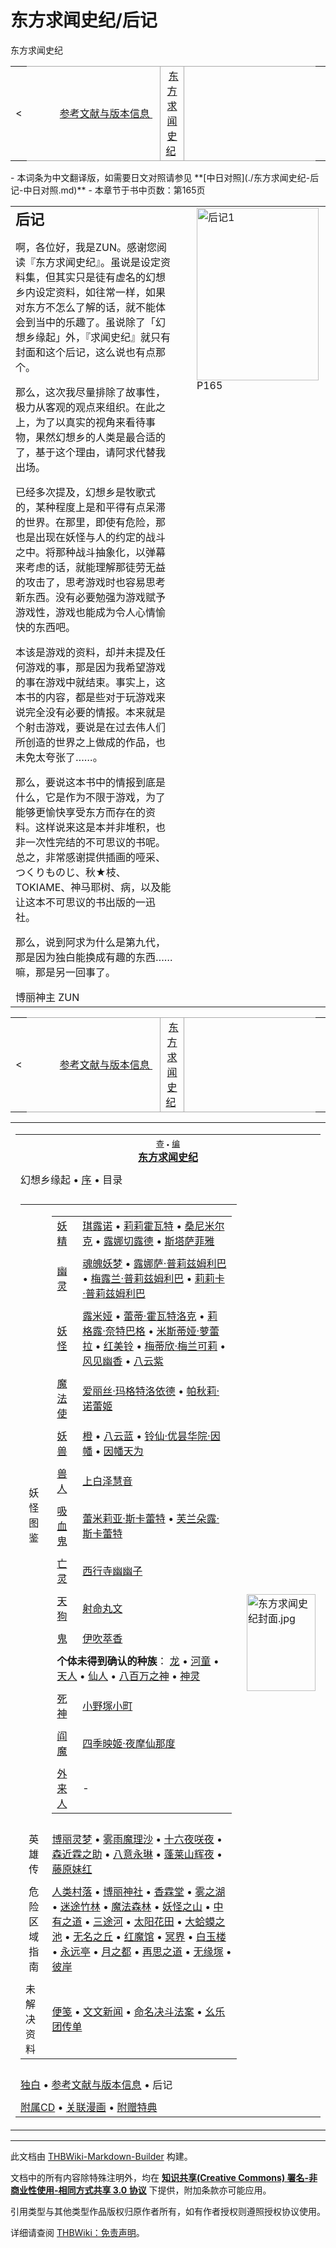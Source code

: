 # 东方求闻史纪/后记

<!-- source html: G:\repos\THBWiki-Markdown-Builder\THBWikiMarkdown\Temp\main\e\e8\ns0%3A%E4%B8%9C%E6%96%B9%E6%B1%82%E9%97%BB%E5%8F%B2%E7%BA%AA%2F%E5%90%8E%E8%AE%B0.html -->

东方求闻史纪

<center>

<table>
<tbody><tr>
<td>&lt;
</td>
<td style="border-top: 1px solid #aaaaaa; border-bottom: 1px solid #aaaaaa; width: 50%; text-align: right"><a href="./东方求闻史纪-参考文献与版本信息.md" title="东方求闻史纪/参考文献与版本信息">参考文献与版本信息 </a>&#160;
</td>
<td style="text-align: center; border-left: 1px solid #aaaaaa; border-right: 1px solid #aaaaaa; border-top: 1px solid #aaaaaa; border-bottom: 1px solid #aaaaaa;">&#160;<a href="./东方求闻史纪.md" title="东方求闻史纪">东方求闻史纪</a>&#160;
</td>
<td style="border-top: 1px solid #aaaaaa; border-bottom: 1px solid #aaaaaa; width: 50%; text-align: left">
</td>
<td>
</td></tr></tbody></table>

  
</center>
- 本词条为中文翻译版，如需要日文对照请参见 **[中日对照](./东方求闻史纪-后记-中日对照.md)** 
- 本章节于书中页数：第165页

  
  

  


<table><tbody><tr align="left" valign="top"><td style="min-width:200px;"><b><big><big>后记</big></big></b>
<p>啊，各位好，我是ZUN。感谢您阅读『东方求闻史纪』。虽说是设定资料集，但其实只是徒有虚名的幻想乡内设定资料，如往常一样，如果对东方不怎么了解的话，就不能体会到当中的乐趣了。虽说除了「幻想乡缘起」外，『求闻史纪』就只有封面和这个后记，这么说也有点那个。
</p><p>那么，这次我尽量排除了故事性，极力从客观的观点来组织。在此之上，为了以真实的视角来看待事物，果然幻想乡的人类是最合适的了，基于这个理由，请阿求代替我出场。
</p><p>已经多次提及，幻想乡是牧歌式的，某种程度上是和平得有点呆滞的世界。在那里，即使有危险，那也是出现在妖怪与人的约定的战斗之中。将那种战斗抽象化，以弹幕来考虑的话，就能理解那徒劳无益的攻击了，思考游戏时也容易思考新东西。没有必要勉强为游戏赋予游戏性，游戏也能成为令人心情愉快的东西吧。
</p><p>本该是游戏的资料，却并未提及任何游戏的事，那是因为我希望游戏的事在游戏中就结束。事实上，这本书的内容，都是些对于玩游戏来说完全没有必要的情报。本来就是个射击游戏，要说是在过去伟人们所创造的世界之上做成的作品，也未免太夸张了……。
</p><p>那么，要说这本书中的情报到底是什么，它是作为不限于游戏，为了能够更愉快享受东方而存在的资料。这样说来这是本并非堆积，也非一次性完结的不可思议的书呢。总之，非常感谢提供插画的哑采、つくりものじ、秋★枝、TOKIAME、神马耶树、病，以及能让这本不可思议的书出版的一迅社。
</p><p>那么，说到阿求为什么是第九代，那是因为独白能换成有趣的东西……嘛，那是另一回事了。
</p>
博丽神主 ZUN</td><td width="200px"><div class="thumb infobox noclear" style="width:200px; margin:0 3px 0 1em;">
<div class="thumbinner" style="float:right">
<div class="thumbimage" style="margin: 0; padding: 0;"><a href="./文件-东方求闻史纪（后记1）.jpg.md" class="image" title="后记1"><img alt="后记1" src="https://upload.thwiki.cc/thumb/d/de/%E4%B8%9C%E6%96%B9%E6%B1%82%E9%97%BB%E5%8F%B2%E7%BA%AA%EF%BC%88%E5%90%8E%E8%AE%B01%EF%BC%89.jpg/195px-%E4%B8%9C%E6%96%B9%E6%B1%82%E9%97%BB%E5%8F%B2%E7%BA%AA%EF%BC%88%E5%90%8E%E8%AE%B01%EF%BC%89.jpg" decoding="async" loading="lazy" width="195" height="276" srcset="https://upload.thwiki.cc/thumb/d/de/%E4%B8%9C%E6%96%B9%E6%B1%82%E9%97%BB%E5%8F%B2%E7%BA%AA%EF%BC%88%E5%90%8E%E8%AE%B01%EF%BC%89.jpg/293px-%E4%B8%9C%E6%96%B9%E6%B1%82%E9%97%BB%E5%8F%B2%E7%BA%AA%EF%BC%88%E5%90%8E%E8%AE%B01%EF%BC%89.jpg 1.5x, https://upload.thwiki.cc/thumb/d/de/%E4%B8%9C%E6%96%B9%E6%B1%82%E9%97%BB%E5%8F%B2%E7%BA%AA%EF%BC%88%E5%90%8E%E8%AE%B01%EF%BC%89.jpg/390px-%E4%B8%9C%E6%96%B9%E6%B1%82%E9%97%BB%E5%8F%B2%E7%BA%AA%EF%BC%88%E5%90%8E%E8%AE%B01%EF%BC%89.jpg 2x" data-file-width="1149" data-file-height="1625"></a></div><div class="thumbcaption" style="margin: 0 0 2px; padding: 0; line-height: 1.1em;">P165</div>
</div>
</div></td></tr></tbody></table>


<center>

<table>
<tbody><tr>
<td>&lt;
</td>
<td style="border-top: 1px solid #aaaaaa; border-bottom: 1px solid #aaaaaa; width: 50%; text-align: right"><a href="./东方求闻史纪-参考文献与版本信息.md" title="东方求闻史纪/参考文献与版本信息">参考文献与版本信息 </a>&#160;
</td>
<td style="text-align: center; border-left: 1px solid #aaaaaa; border-right: 1px solid #aaaaaa; border-top: 1px solid #aaaaaa; border-bottom: 1px solid #aaaaaa;">&#160;<a href="./东方求闻史纪.md" title="东方求闻史纪">东方求闻史纪</a>&#160;
</td>
<td style="border-top: 1px solid #aaaaaa; border-bottom: 1px solid #aaaaaa; width: 50%; text-align: left">
</td>
<td>
</td></tr></tbody></table>

  
</center>
  
  

<table><tbody><tr><td><table cellspacing="0" class="nowraplinks mw-collapsible mw-collapsed" style="width:100%;;;"><tbody><tr><th style=";" colspan="3" class="navbox-title"><div class="navbar"><div class="noprint plainlinksneverexpand" style="background-color:transparent; padding:0; font-weight:normal; font-size:80%; white-space:nowrap;"><a href="./模板-东方求闻史纪导航.md" title="模板:东方求闻史纪导航"><span style=";;border:none;" title="查看这个模板">查</span></a>&#160;<span style="font-size:80%;">•</span>&#160;<a href="/index.php?title=%E6%A8%A1%E6%9D%BF:%E4%B8%9C%E6%96%B9%E6%B1%82%E9%97%BB%E5%8F%B2%E7%BA%AA%E5%AF%BC%E8%88%AA&amp;action=edit"><span style=";;border:none;" title="您可以编辑这个模板。请在储存变更之前先预览">编</span></a></div></div><span><a href="./东方求闻史纪.md" title="东方求闻史纪">东方求闻史纪</a></span></th></tr><tr><td></td></tr><tr><td class="navbox-abovebelow" style=";" colspan="3">幻想乡缘起 &#8226; <a href="./东方求闻史纪-序.md" title="东方求闻史纪/序">序</a> &#8226; 目录</td></tr><tr><td></td></tr><tr><td colspan="2" style=";;" class="navbox-list navbox-odd"><div></div><table cellspacing="0" class="nowraplinks navbox-subgroup" style="width:100%;;;;"><tbody><tr><td class="navbox-group" style=";;"><div><center>妖怪图鉴</center></div></td><td style=";;" class="navbox-list navbox-odd"><div></div><table cellspacing="0" class="nowraplinks navbox-subgroup" style="width:100%;;;;"><tbody><tr><td class="navbox-group" style=";;"><div><a href="./东方求闻史纪-妖精.md" title="东方求闻史纪/妖精">妖精</a></div></td><td style=";;" class="navbox-list navbox-odd"><div><a href="./东方求闻史纪-琪露诺.md" title="东方求闻史纪/琪露诺">琪露诺</a> &#8226; <a href="./东方求闻史纪-莉莉霍瓦特.md" title="东方求闻史纪/莉莉霍瓦特">莉莉霍瓦特</a> &#8226; <a href="./东方求闻史纪-桑尼米尔克.md" title="东方求闻史纪/桑尼米尔克">桑尼米尔克</a> &#8226; <a href="./东方求闻史纪-露娜切露德.md" title="东方求闻史纪/露娜切露德">露娜切露德</a> &#8226; <a href="./东方求闻史纪-斯塔萨菲雅.md" title="东方求闻史纪/斯塔萨菲雅">斯塔萨菲雅</a></div></td></tr><tr><td></td></tr><tr><td class="navbox-group" style=";;"><div><a href="./东方求闻史纪-幽灵.md" title="东方求闻史纪/幽灵">幽灵</a></div></td><td style=";;" class="navbox-list navbox-even"><div><a href="./东方求闻史纪-魂魄妖梦.md" title="东方求闻史纪/魂魄妖梦">魂魄妖梦</a> &#8226; <a href="./东方求闻史纪-露娜萨·普莉兹姆利巴.md" title="东方求闻史纪/露娜萨·普莉兹姆利巴">露娜萨·普莉兹姆利巴</a> &#8226; <a href="./东方求闻史纪-梅露兰·普莉兹姆利巴.md" title="东方求闻史纪/梅露兰·普莉兹姆利巴">梅露兰·普莉兹姆利巴</a> &#8226; <a href="./东方求闻史纪-莉莉卡·普莉兹姆利巴.md" title="东方求闻史纪/莉莉卡·普莉兹姆利巴">莉莉卡·普莉兹姆利巴</a></div></td></tr><tr><td></td></tr><tr><td class="navbox-group" style=";;"><div><a href="./东方求闻史纪-妖怪.md" title="东方求闻史纪/妖怪">妖怪</a></div></td><td style=";;" class="navbox-list navbox-odd"><div><a href="./东方求闻史纪-露米娅.md" title="东方求闻史纪/露米娅">露米娅</a> &#8226; <a href="./东方求闻史纪-蕾蒂·霍瓦特洛克.md" title="东方求闻史纪/蕾蒂·霍瓦特洛克">蕾蒂·霍瓦特洛克</a> &#8226; <a href="./东方求闻史纪-莉格露·奈特巴格.md" title="东方求闻史纪/莉格露·奈特巴格">莉格露·奈特巴格</a> &#8226; <a href="./东方求闻史纪-米斯蒂娅·萝蕾拉.md" title="东方求闻史纪/米斯蒂娅·萝蕾拉">米斯蒂娅·萝蕾拉</a> &#8226; <a href="./东方求闻史纪-红美铃.md" title="东方求闻史纪/红美铃">红美铃</a> &#8226; <a href="./东方求闻史纪-梅蒂欣·梅兰可莉.md" title="东方求闻史纪/梅蒂欣·梅兰可莉">梅蒂欣·梅兰可莉</a> &#8226; <a href="./东方求闻史纪-风见幽香.md" title="东方求闻史纪/风见幽香">风见幽香</a> &#8226; <a href="./东方求闻史纪-八云紫.md" title="东方求闻史纪/八云紫">八云紫</a></div></td></tr><tr><td></td></tr><tr><td class="navbox-group" style=";;"><div><a href="./东方求闻史纪-魔法使.md" title="东方求闻史纪/魔法使">魔法使</a></div></td><td style=";;" class="navbox-list navbox-even"><div><a href="./东方求闻史纪-爱丽丝·玛格特洛依德.md" title="东方求闻史纪/爱丽丝·玛格特洛依德">爱丽丝·玛格特洛依德</a> &#8226; <a href="./东方求闻史纪-帕秋莉·诺蕾姬.md" title="东方求闻史纪/帕秋莉·诺蕾姬">帕秋莉·诺蕾姬</a></div></td></tr><tr><td></td></tr><tr><td class="navbox-group" style=";;"><div><a href="./东方求闻史纪-妖兽.md" title="东方求闻史纪/妖兽">妖兽</a></div></td><td style=";;" class="navbox-list navbox-odd"><div><a href="./东方求闻史纪-橙.md" title="东方求闻史纪/橙">橙</a> &#8226; <a href="./东方求闻史纪-八云蓝.md" title="东方求闻史纪/八云蓝">八云蓝</a> &#8226; <a href="./东方求闻史纪-铃仙·优昙华院·因幡.md" title="东方求闻史纪/铃仙·优昙华院·因幡">铃仙·优昙华院·因幡</a> &#8226; <a href="./东方求闻史纪-因幡帝.md" title="东方求闻史纪/因幡帝">因幡天为</a></div></td></tr><tr><td></td></tr><tr><td class="navbox-group" style=";;"><div><a href="./东方求闻史纪-兽人.md" title="东方求闻史纪/兽人">兽人</a></div></td><td style=";;" class="navbox-list navbox-even"><div><a href="./东方求闻史纪-上白泽慧音.md" title="东方求闻史纪/上白泽慧音">上白泽慧音</a></div></td></tr><tr><td></td></tr><tr><td class="navbox-group" style=";;"><div><a href="./东方求闻史纪-吸血鬼.md" title="东方求闻史纪/吸血鬼">吸血鬼</a></div></td><td style=";;" class="navbox-list navbox-odd"><div><a href="./东方求闻史纪-蕾米莉亚·斯卡蕾特.md" title="东方求闻史纪/蕾米莉亚·斯卡蕾特">蕾米莉亚·斯卡蕾特</a> &#8226; <a href="./东方求闻史纪-芙兰朵露·斯卡蕾特.md" title="东方求闻史纪/芙兰朵露·斯卡蕾特">芙兰朵露·斯卡蕾特</a></div></td></tr><tr><td></td></tr><tr><td class="navbox-group" style=";;"><div><a href="./东方求闻史纪-亡灵.md" title="东方求闻史纪/亡灵">亡灵</a></div></td><td style=";;" class="navbox-list navbox-even"><div><a href="./东方求闻史纪-西行寺幽幽子.md" title="东方求闻史纪/西行寺幽幽子">西行寺幽幽子</a></div></td></tr><tr><td></td></tr><tr><td class="navbox-group" style=";;"><div><a href="./东方求闻史纪-天狗.md" title="东方求闻史纪/天狗">天狗</a></div></td><td style=";;" class="navbox-list navbox-odd"><div><a href="./东方求闻史纪-射命丸文.md" title="东方求闻史纪/射命丸文">射命丸文</a></div></td></tr><tr><td></td></tr><tr><td class="navbox-group" style=";;"><div><a href="./东方求闻史纪-鬼.md" title="东方求闻史纪/鬼">鬼</a></div></td><td style=";;" class="navbox-list navbox-even"><div><a href="./东方求闻史纪-伊吹萃香.md" title="东方求闻史纪/伊吹萃香">伊吹萃香</a></div></td></tr><tr><td></td></tr><tr><td colspan="2" style=";;" class="navbox-list navbox-odd"><div><b>个体未得到确认的种族</b>： <a href="./东方求闻史纪-龙.md" title="东方求闻史纪/龙">龙</a> &#8226; <a href="./东方求闻史纪-河童.md" title="东方求闻史纪/河童">河童</a> &#8226; <a href="./东方求闻史纪-天人.md" title="东方求闻史纪/天人">天人</a> &#8226; <a href="./东方求闻史纪-仙人.md" title="东方求闻史纪/仙人">仙人</a> &#8226; <a href="./东方求闻史纪-八百万之神.md" title="东方求闻史纪/八百万之神">八百万之神</a> &#8226; <a href="./东方求闻史纪-神灵.md" title="东方求闻史纪/神灵">神灵</a></div></td></tr><tr><td></td></tr><tr><td class="navbox-group" style=";;"><div><a href="./东方求闻史纪-死神.md" title="东方求闻史纪/死神">死神</a></div></td><td style=";;" class="navbox-list navbox-even"><div><a href="./东方求闻史纪-小野塚小町.md" title="东方求闻史纪/小野塚小町">小野塚小町</a></div></td></tr><tr><td></td></tr><tr><td class="navbox-group" style=";;"><div><a href="./东方求闻史纪-阎魔.md" title="东方求闻史纪/阎魔">阎魔</a></div></td><td style=";;" class="navbox-list navbox-odd"><div><a href="./东方求闻史纪-四季映姬·夜摩仙那度.md" title="东方求闻史纪/四季映姬·夜摩仙那度">四季映姬·夜摩仙那度</a></div></td></tr><tr><td></td></tr><tr><td class="navbox-group" style=";;"><div><a href="./东方求闻史纪-外来人.md" title="东方求闻史纪/外来人">外来人</a></div></td><td style=";;" class="navbox-list navbox-even"><div>-</div></td></tr></tbody></table><div></div></td></tr><tr><td></td></tr><tr><td class="navbox-group" style=";;"><div><center>英雄传</center></div></td><td style=";;" class="navbox-list navbox-even"><div><a href="./东方求闻史纪-博丽灵梦.md" title="东方求闻史纪/博丽灵梦">博丽灵梦</a> &#8226; <a href="./东方求闻史纪-雾雨魔理沙.md" title="东方求闻史纪/雾雨魔理沙">雾雨魔理沙</a> &#8226; <a href="./东方求闻史纪-十六夜咲夜.md" title="东方求闻史纪/十六夜咲夜">十六夜咲夜</a> &#8226; <a href="./东方求闻史纪-森近霖之助.md" title="东方求闻史纪/森近霖之助">森近霖之助</a> &#8226; <a href="./东方求闻史纪-八意永琳.md" title="东方求闻史纪/八意永琳">八意永琳</a> &#8226; <a href="./东方求闻史纪-蓬莱山辉夜.md" title="东方求闻史纪/蓬莱山辉夜">蓬莱山辉夜</a> &#8226; <a href="./东方求闻史纪-藤原妹红.md" title="东方求闻史纪/藤原妹红">藤原妹红</a></div></td></tr><tr><td></td></tr><tr><td class="navbox-group" style=";;"><div><center>危险区域<br>指南</center></div></td><td style=";;" class="navbox-list navbox-odd"><div><a href="./东方求闻史纪-人类村落.md" title="东方求闻史纪/人类村落">人类村落</a> &#8226; <a href="./东方求闻史纪-博丽神社.md" title="东方求闻史纪/博丽神社">博丽神社</a> &#8226; <a href="./东方求闻史纪-香霖堂.md" title="东方求闻史纪/香霖堂">香霖堂</a> &#8226; <a href="./东方求闻史纪-雾之湖.md" title="东方求闻史纪/雾之湖">雾之湖</a> &#8226; <a href="./东方求闻史纪-迷途竹林.md" title="东方求闻史纪/迷途竹林">迷途竹林</a> &#8226; <a href="./东方求闻史纪-魔法森林.md" title="东方求闻史纪/魔法森林">魔法森林</a> &#8226; <a href="./东方求闻史纪-妖怪之山.md" title="东方求闻史纪/妖怪之山">妖怪之山</a> &#8226; <a href="./东方求闻史纪-中有之道.md" title="东方求闻史纪/中有之道">中有之道</a> &#8226; <a href="./东方求闻史纪-三途河.md" title="东方求闻史纪/三途河">三途河</a> &#8226; <a href="./东方求闻史纪-太阳花田.md" title="东方求闻史纪/太阳花田">太阳花田</a> &#8226; <a href="./东方求闻史纪-大蛤蟆之池.md" title="东方求闻史纪/大蛤蟆之池">大蛤蟆之池</a> &#8226; <a href="./东方求闻史纪-无名之丘.md" title="东方求闻史纪/无名之丘">无名之丘</a> &#8226; <a href="./东方求闻史纪-红魔馆.md" title="东方求闻史纪/红魔馆">红魔馆</a> &#8226; <a href="./东方求闻史纪-冥界.md" title="东方求闻史纪/冥界">冥界</a> &#8226; <a href="./东方求闻史纪-白玉楼.md" title="东方求闻史纪/白玉楼">白玉楼</a> &#8226; <a href="./东方求闻史纪-永远亭.md" title="东方求闻史纪/永远亭">永远亭</a> &#8226; <a href="./东方求闻史纪-月之都.md" title="东方求闻史纪/月之都">月之都</a> &#8226; <a href="./东方求闻史纪-再思之道.md" title="东方求闻史纪/再思之道">再思之道</a> &#8226; <a href="./东方求闻史纪-无缘塚.md" title="东方求闻史纪/无缘塚">无缘塚</a> &#8226; <a href="./东方求闻史纪-彼岸.md" title="东方求闻史纪/彼岸">彼岸</a></div></td></tr><tr><td></td></tr><tr><td class="navbox-group" style=";;"><div>未解决资料</div></td><td style=";;" class="navbox-list navbox-even"><div><a href="./东方求闻史纪-便笺.md" title="东方求闻史纪/便笺">便笺</a> &#8226; <a href="./东方求闻史纪-文文新闻.md" title="东方求闻史纪/文文新闻">文文新闻</a> &#8226; <a href="./东方求闻史纪-命名决斗法案.md" title="东方求闻史纪/命名决斗法案">命名决斗法案</a> &#8226; <a href="./东方求闻史纪-幺乐团传单.md" title="东方求闻史纪/幺乐团传单">幺乐团传单</a></div></td></tr></tbody></table><div></div></td><td class="navbox-image" style="" rowspan="3"><a href="./文件-东方求闻史纪封面.jpg.md" class="image"><img alt="东方求闻史纪封面.jpg" src="https://upload.thwiki.cc/thumb/4/4f/%E4%B8%9C%E6%96%B9%E6%B1%82%E9%97%BB%E5%8F%B2%E7%BA%AA%E5%B0%81%E9%9D%A2.jpg/110px-%E4%B8%9C%E6%96%B9%E6%B1%82%E9%97%BB%E5%8F%B2%E7%BA%AA%E5%B0%81%E9%9D%A2.jpg" decoding="async" loading="lazy" width="110" height="155" srcset="https://upload.thwiki.cc/thumb/4/4f/%E4%B8%9C%E6%96%B9%E6%B1%82%E9%97%BB%E5%8F%B2%E7%BA%AA%E5%B0%81%E9%9D%A2.jpg/165px-%E4%B8%9C%E6%96%B9%E6%B1%82%E9%97%BB%E5%8F%B2%E7%BA%AA%E5%B0%81%E9%9D%A2.jpg 1.5x, https://upload.thwiki.cc/thumb/4/4f/%E4%B8%9C%E6%96%B9%E6%B1%82%E9%97%BB%E5%8F%B2%E7%BA%AA%E5%B0%81%E9%9D%A2.jpg/220px-%E4%B8%9C%E6%96%B9%E6%B1%82%E9%97%BB%E5%8F%B2%E7%BA%AA%E5%B0%81%E9%9D%A2.jpg 2x" data-file-width="355" data-file-height="500"></a></td></tr><tr><td></td></tr><tr><td colspan="2" style=";;" class="navbox-list navbox-even"><div><a href="./东方求闻史纪-独白.md" title="东方求闻史纪/独白">独白</a> &#8226; <a href="./东方求闻史纪-参考文献与版本信息.md" title="东方求闻史纪/参考文献与版本信息">参考文献与版本信息</a> &#8226; <a class="mw-selflink selflink">后记</a></div></td></tr><tr><td></td></tr><tr><td class="navbox-abovebelow" style=";" colspan="3"><a href="./东方求闻史纪-附属CD.md" title="东方求闻史纪/附属CD">附属CD</a> &#8226; <a href="./东方求闻史纪-记忆幻想乡.md" title="东方求闻史纪/记忆幻想乡">关联漫画</a> &#8226; <a href="./东方求闻史纪-特典.md" title="东方求闻史纪/特典">附赠特典</a></td></tr></tbody></table></td></tr></tbody></table>






---

此文档由 [THBWiki-Markdown-Builder](https://github.com/Delsin-Yu/THBWiki-Markdown-Builder) 构建。

文档中的所有内容除特殊注明外，均在 [**知识共享(Creative Commons) 署名-非商业性使用-相同方式共享 3.0 协议**](https://creativecommons.org/licenses/by-sa/3.0/deed.zh-hans) 下提供，附加条款亦可能应用。

引用类型与其他类型作品版权归原作者所有，如有作者授权则遵照授权协议使用。

详细请查阅 [THBWiki：免责声明](https://thbwiki.cc/THBWiki:%E5%85%8D%E8%B4%A3%E5%A3%B0%E6%98%8E)。

